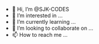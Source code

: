 - 👋 Hi, I’m @SJK-CODES
- 👀 I’m interested in ...
- 🌱 I’m currently learning ...
- 💞️ I’m looking to collaborate on ...
- 📫 How to reach me ...

<!---
SJK-CODES/SJK-CODES is a ✨ special ✨ repository because its `README.md` (this file) appears on your GitHub profile.
You can click the Preview link to take a look at your changes.
--->
